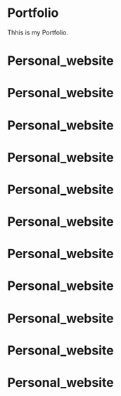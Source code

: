 # Portfolio
Thhis is my Portfolio.
# Personal_website
# Personal_website
# Personal_website
# Personal_website
# Personal_website
# Personal_website
# Personal_website
# Personal_website
# Personal_website
# Personal_website
# Personal_website

